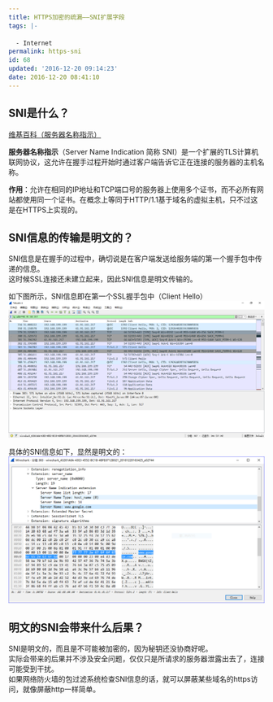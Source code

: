 ```yaml
---
title: HTTPS加密的疏漏——SNI扩展字段
tags: |-

  - Internet
permalink: https-sni
id: 68
updated: '2016-12-20 09:14:23'
date: 2016-12-20 08:41:10
---
```


## SNI是什么？
<a class="external" href="https://zh.wikipedia.org/wiki/%E6%9C%8D%E5%8A%A1%E5%99%A8%E5%90%8D%E7%A7%B0%E6%8C%87%E7%A4%BA" >维基百科（服务器名称指示）</a>

**服务器名称指示**（Server Name Indication 简称 SNI）是一个扩展的TLS计算机联网协议，这允许在握手过程开始时通过客户端告诉它正在连接的服务器的主机名称。

**作用**：允许在相同的IP地址和TCP端口号的服务器上使用多个证书，而不必所有网站都使用同一个证书。在概念上等同于HTTP/1.1基于域名的虚拟主机，只不过这是在HTTPS上实现的。

## SNI信息的传输是明文的？
SNI信息是在握手的过程中，确切说是在客户端发送给服务端的第一个握手包中传递的信息。  
这时候SSL连接还未建立起来，因此SNI信息是明文传输的。

如下图所示，SNI信息即在第一个SSL握手包中（Client Hello）
![](/content/images/2016/12/1.PNG)

具体的SNI信息如下，显然是明文的：
![](/content/images/2016/12/2.PNG)

## 明文的SNI会带来什么后果？
SNI是明文的，而且是不可能被加密的，因为秘钥还没协商好呢。  
实际会带来的后果并不涉及安全问题，仅仅只是所请求的服务器泄露出去了，连接可能受到干扰。  
如果网络防火墙的包过滤系统检查SNI信息的话，就可以屏蔽某些域名的https访问，就像屏蔽http一样简单。